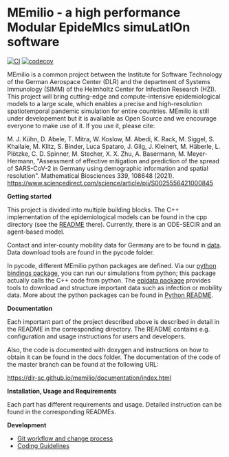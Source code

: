# MEmilio - a high performance Modular EpideMIcs simuLatIOn software #

[![CI](https://github.com/DLR-SC/memilio/actions/workflows/main.yml/badge.svg)](https://github.com/DLR-SC/memilio/actions/workflows/main.yml)
[![codecov](https://codecov.io/gh/DLR-SC/memilio/branch/main/graph/badge.svg?token=DVQXIQJHBM)](https://codecov.io/gh/DLR-SC/memilio)

MEmilio is a common project between the Institute for Software Technology of the German Aerospace Center (DLR) and the department of Systems Immunology (SIMM) of the Helmholtz Center for Infection Research (HZI). This project will bring cutting-edge and compute-intensive epidemiological models to a large scale, which enables a precise and high-resolution spatiotemporal pandemic simulation for entire countries. MEmilio is still under developement but it is available as Open Source and we encourage everyone to make use of it. If you use it, please cite:

M. J. Kühn, D. Abele, T. Mitra, W. Koslow, M. Abedi, K. Rack, M. Siggel, S. Khailaie, M. Klitz, S. Binder, Luca Spataro, J. Gilg, J. Kleinert, M. Häberle, L. Plötzke, C. D. Spinner, M. Stecher, X. X. Zhu, A. Basermann, M. Meyer-Hermann, "Assessment of effective mitigation and prediction of the spread of SARS-CoV-2 in Germany using demographic information and spatial resolution". Mathematical Biosciences 339, 108648 (2021). https://www.sciencedirect.com/science/article/pii/S0025556421000845

**Getting started**

This project is divided into multiple building blocks. The C++ implementation of the epidemiological models can be found in the cpp directory (see the [README](cpp/README.md) there). Currently, there is an ODE-SECIR and an agent-based model. 

Contact and inter-county mobility data for Germany are to be found in [data](data/README.md). Data download tools are found in the pycode folder.

In pycode, different MEmilio python packages are defined. Via our [python bindings package](pycode/memilio-simulation), you can run our simulations from python; this package actually calls the C++ code from python. The [epidata package](pycode/memilio-epidata) provides tools to download and structure important data such as infection or mobility data. More about the python packages can be found in [Python README](pycode/README.rst).

**Documentation**

Each important part of the project described above is described in detail in the README in the corresponding directory. The README contains e.g. configuration and usage instructions for users and developers.

Also, the code is documented with doxygen and instructions on how to obtain it can be found in the docs folder.
The documentation of the code of the master branch can be found at the following URL:

https://dlr-sc.github.io/memilio/documentation/index.html

**Installation, Usage and Requirements**

Each part has different requirements and usage. Detailed instruction can be found in the corresponding READMEs.

**Development**
* [Git workflow and change process](https://github.com/DLR-SC/memilio/wiki/git-workflow)
* [Coding Guidelines](https://github.com/DLR-SC/memilio/wiki/coding-guidelines)
